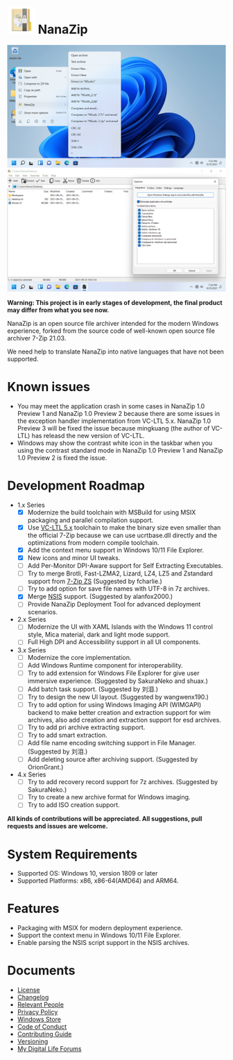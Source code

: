 ﻿# ![NanaZip](Assets/NanaZip.png) NanaZip

![ContextMenu](Documents/ContextMenu.png)
![MainWindow](Documents/MainWindow.png)

**Warning: This project is in early stages of development, the final product 
may differ from what you see now.**

NanaZip is an open source file archiver intended for the modern Windows 
experience, forked from the source code of well-known open source file archiver
7-Zip 21.03.

We need help to translate NanaZip into native languages that have not been 
supported.

# Known issues

- You may meet the application crash in some cases in NanaZip 1.0 Preview 1 and
  NanaZip 1.0 Preview 2 because there are some issues in the exception handler 
  implementation from VC-LTL 5.x. NanaZip 1.0 Preview 3 will be fixed the issue
  because mingkuang (the author of VC-LTL) has releasd the new version of 
  VC-LTL. 
- Windows may show the contrast white icon in the taskbar when you using the 
  contrast standard mode in NanaZip 1.0 Preview 1 and NanaZip 1.0 Preview 2 is 
  fixed the issue.

# Development Roadmap

- 1.x Series
  - [x] Modernize the build toolchain with MSBuild for using MSIX packaging and
        parallel compilation support.
  - [x] Use [VC-LTL 5.x](https://github.com/Chuyu-Team/VC-LTL5) toolchain to 
        make the binary size even smaller than the official 7-Zip because we
        can use ucrtbase.dll directly and the optimizations from modern compile
        toolchain.
  - [x] Add the context menu support in Windows 10/11 File Explorer.
  - [x] New icons and minor UI tweaks.
  - [ ] Add Per-Monitor DPI-Aware support for Self Extracting Executables.
  - [ ] Try to merge Brotli, Fast-LZMA2, Lizard, LZ4, LZ5 and Zstandard support
        from [7-Zip ZS](https://github.com/mcmilk/7-Zip-zstd) (Suggested by 
        fcharlie.)
  - [ ] Try to add option for save file names with UTF-8 in 7z archives.
  - [x] Merge [NSIS](https://github.com/myfreeer/7z-build-nsis) support.
        (Suggested by alanfox2000.)
  - [ ] Provide NanaZip Deployment Tool for advanced deployment scenarios.
- 2.x Series
  - [ ] Modernize the UI with XAML Islands with the Windows 11 control style, 
        Mica material, dark and light mode support.
  - [ ] Full High DPI and Accessibility support in all UI components.
- 3.x Series
  - [ ] Modernize the core implementation.
  - [ ] Add Windows Runtime component for interoperability.
  - [ ] Try to add extension for Windows File Explorer for give user immersive 
        experience. (Suggested by SakuraNeko and shuax.)
  - [ ] Add batch task support. (Suggested by 刘泪.)
  - [ ] Try to design the new UI layout. (Suggested by wangwenx190.)
  - [ ] Try to add option for using Windows Imaging API (WIMGAPI) backend to 
        make better creation and extraction support for wim archives, also add 
        creation and extraction support for esd archives.
  - [ ] Try to add pri archive extracting support.
  - [ ] Try to add smart extraction.
  - [ ] Add file name encoding switching support in File Manager. (Suggested by
        刘泪.)
  - [ ] Add deleting source after archiving support. (Suggested by OrionGrant.)
- 4.x Series
  - [ ] Try to add recovery record support for 7z archives. (Suggested by 
        SakuraNeko.)
  - [ ] Try to create a new archive format for Windows imaging.
  - [ ] Try to add ISO creation support.

**All kinds of contributions will be appreciated. All suggestions, pull 
requests and issues are welcome.**

# System Requirements

- Supported OS: Windows 10, version 1809 or later
- Supported Platforms: x86, x86-64(AMD64) and ARM64.

# Features

- Packaging with MSIX for modern deployment experience.
- Support the context menu in Windows 10/11 File Explorer.
- Enable parsing the NSIS script support in the NSIS archives.

# Documents

- [License](License.md)
- [Changelog](Documents/Changelog.md)
- [Relevant People](Documents/People.md)
- [Privacy Policy](Documents/Privacy.md)
- [Windows Store](https://www.microsoft.com/store/apps/9N8G7TSCL18R)
- [Code of Conduct](CODE_OF_CONDUCT.md)
- [Contributing Guide](CONTRIBUTING.md)
- [Versioning](Documents/Versioning.md)
- [My Digital Life Forums](https://forums.mydigitallife.net/threads/84171)
